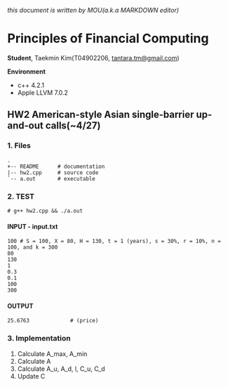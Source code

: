*this document is written by MOU(a.k.a MARKDOWN editor)*

# Principles of Financial Computing

**Student**, Taekmin Kim(T04902206, tantara.tm@gmail.com)

**Environment**

- c++ 4.2.1
- Apple LLVM 7.0.2


## HW2 American-style Asian single-barrier up-and-out calls(~4/27)

### 1. Files

```
.
+-- README 		# documentation
|-- hw2.cpp 	# source code
`-- a.out 		# executable
```

### 2. TEST

```
# g++ hw2.cpp && ./a.out
```

#### INPUT - input.txt

``` 
100	# S = 100, X = 80, H = 130, t = 1 (years), s = 30%, r = 10%, n = 100, and k = 300
80
130
1
0.3
0.1
100
300
```

#### OUTPUT
```
25.6763				# (price)
```

### 3. Implementation

1. Calculate A_max, A_min
2. Calculate A
3. Calculate A_u, A_d, l, C_u, C_d
4. Update C



